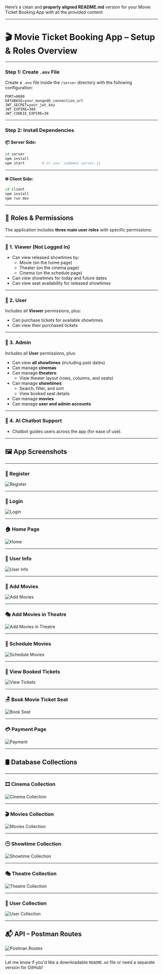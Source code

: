 Here’s a clean and **properly aligned README.md** version for your Movie Ticket Booking App with all the provided content:

---

# 🎬 Movie Ticket Booking App – Setup & Roles Overview

---

### Step 1: Create `.env` File

Create a `.env` file inside the `/server` directory with the following configuration:

```
PORT=8080  
DATABASE=your_mongodb_connection_url  
JWT_SECRET=your_jwt_key  
JWT_EXPIRE=30d  
JWT_COOKIE_EXPIRE=30  
```

---

### Step 2: Install Dependencies

#### 📦 Server Side:

```bash
cd server
npm install
npm start        # or use: nodemon server.js
```

---

#### 🌐 Client Side:

```bash
cd client
npm install
npm run dev
```

---

## 👥 Roles & Permissions

The application includes **three main user roles** with specific permissions:

---

### 🔹 1. Viewer (Not Logged In)

- Can view released showtimes by:
  - Movie (on the home page)
  - Theater (on the cinema page)
  - Cinema (on the schedule page)
- Can view showtimes for today and future dates
- Can view seat availability for released showtimes

---

### 🔹 2. User

Includes all **Viewer** permissions, plus:
- Can purchase tickets for available showtimes
- Can view their purchased tickets

---

### 🔹 3. Admin

Includes all **User** permissions, plus:
- Can view **all showtimes** (including past dates)
- Can manage **cinemas**
- Can manage **theaters**:
  - View theater layout (rows, columns, and seats)
- Can manage **showtimes**:
  - Search, filter, and sort
  - View booked seat details
- Can manage **movies**
- Can manage **user and admin accounts**

---

### 🔹 4. AI Chatbot Support

- Chatbot guides users across the app (for ease of use).

---

## 🖼️ App Screenshots

---

### 🔐 Register  
![Register](https://github.com/user-attachments/assets/03361982-04c7-41e7-9fa6-a3a6e57802b6)

---

### 🔑 Login  
![Login](https://github.com/user-attachments/assets/258278e1-67da-4ca4-9173-2de3c2cdcd0e)

---

### 🏠 Home Page  
![Home](https://github.com/user-attachments/assets/ed53696c-503a-406a-b58b-695ef6033217)

---

### 👤 User Info  
![User Info](https://github.com/user-attachments/assets/e4450469-e659-4fb0-a479-2ca1e08a0c4e)

---

### 🎥 Add Movies  
![Add Movies](https://github.com/user-attachments/assets/5d16fbe7-3931-4de8-b9d0-8cc12d3d1fa0)

---

### 🎭 Add Movies in Theatre  
![Add Movies in Theatre](https://github.com/user-attachments/assets/835c379e-25a2-440f-a9cf-033e7d2a438f)

---

### 📅 Schedule Movies  
![Schedule Movies](https://github.com/user-attachments/assets/3a537461-3d81-463c-bdf2-d2dfed90e356)

---

### 🎫 View Booked Tickets  
![View Tickets](https://github.com/user-attachments/assets/b9bacdca-04c2-4805-b4e9-4c837049724c)

---

### 🪑 Book Movie Ticket Seat  
![Book Seat](https://github.com/user-attachments/assets/d388a500-e66b-43a1-89a0-fc595307d007)

---

### 💳 Payment Page  
![Payment](https://github.com/user-attachments/assets/5020583e-8153-4c30-a054-e1f6612be0c4)

---

## 🛢️ Database Collections

---

### 🎞️ Cinema Collection  
![Cinema Collection](https://github.com/user-attachments/assets/67fceb40-1012-499a-a73c-d4098204c536)

---

### 🎬 Movies Collection  
![Movies Collection](https://github.com/user-attachments/assets/ce771c4a-671b-435f-a4b1-376189fe7b3c)

---

### 🕒 Showtime Collection  
![Showtime Collection](https://github.com/user-attachments/assets/502e372f-3703-45ca-9dd2-d040cf8294ac)

---

### 🎭 Theatre Collection  
![Theatre Collection](https://github.com/user-attachments/assets/d31a1646-dd22-4826-b202-a3a22d394f2b)

---

### 👥 User Collection  
![User Collection](https://github.com/user-attachments/assets/37b6071f-f003-45df-9792-f17eff37b7ef)

---

## 📬 API – Postman Routes  
![Postman Routes](https://github.com/user-attachments/assets/b26267f5-395d-41d0-94f4-cf123a7cd553)

---

Let me know if you'd like a downloadable `README.md` file or need a separate version for GitHub!
